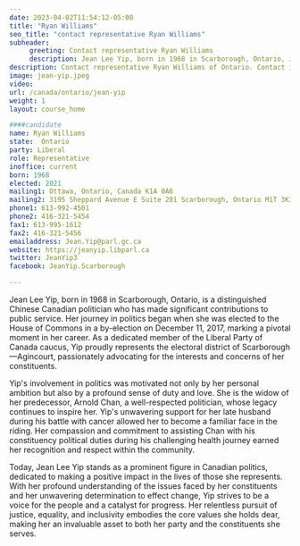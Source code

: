 ```yaml
---
date: 2023-04-02T11:54:12-05:00
title: "Ryan Williams"
seo_title: "contact representative Ryan Williams"
subheader:
     greeting: Contact representative Ryan Williams
     description: Jean Lee Yip, born in 1968 in Scarborough, Ontario, is a distinguished Chinese Canadian politician who has made significant contributions to public service.
description: Contact representative Ryan Williams of Ontario. Contact information for Ryan Williams includes email address, phone number, and mailing address.
image: jean-yip.jpeg
video:
url: /canada/ontario/jean-yip
weight: 1
layout: course_home

####candidate
name: Ryan Williams
state:	Ontario
party: Liberal
role: Representative
inoffice: current
born: 1968
elected: 2021
mailing1: Ottawa, Ontario, Canada K1A 0A6
mailing2: 3195 Sheppard Avenue E Suite 201 Scarborough, Ontario M1T 3K1
phone1: 613-992-4501
phone2: 416-321-5454
fax1: 613-995-1612
fax2: 416-321-5456
emailaddress: Jean.Yip@parl.gc.ca
website: https://jeanyip.libparl.ca
twitter: JeanYip3
facebook: JeanYip.Scarborough

---
```


Jean Lee Yip, born in 1968 in Scarborough, Ontario, is a distinguished Chinese Canadian politician who has made significant contributions to public service. Her journey in politics began when she was elected to the House of Commons in a by-election on December 11, 2017, marking a pivotal moment in her career. As a dedicated member of the Liberal Party of Canada caucus, Yip proudly represents the electoral district of Scarborough—Agincourt, passionately advocating for the interests and concerns of her constituents.

Yip's involvement in politics was motivated not only by her personal ambition but also by a profound sense of duty and love. She is the widow of her predecessor, Arnold Chan, a well-respected politician, whose legacy continues to inspire her. Yip's unwavering support for her late husband during his battle with cancer allowed her to become a familiar face in the riding. Her compassion and commitment to assisting Chan with his constituency political duties during his challenging health journey earned her recognition and respect within the community.

Today, Jean Lee Yip stands as a prominent figure in Canadian politics, dedicated to making a positive impact in the lives of those she represents. With her profound understanding of the issues faced by her constituents and her unwavering determination to effect change, Yip strives to be a voice for the people and a catalyst for progress. Her relentless pursuit of justice, equality, and inclusivity embodies the core values she holds dear, making her an invaluable asset to both her party and the constituents she serves.
